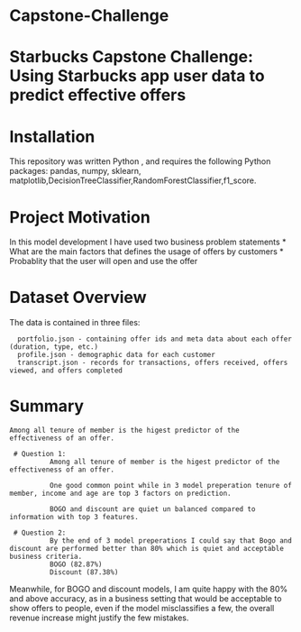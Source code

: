 # Capstone-Challenge

# Starbucks Capstone Challenge: Using Starbucks app user data to predict effective offers

# Installation
This repository was written Python , and requires the following Python packages: pandas, numpy,  sklearn, matplotlib,DecisionTreeClassifier,RandomForestClassifier,f1_score.

# Project Motivation
  In this model development I have used two business problem statements
    * What are the main factors that defines the usage of offers by customers
    * Probablity that the user will open and use the offer 
# Dataset Overview
  The data is contained in three files:

      portfolio.json - containing offer ids and meta data about each offer (duration, type, etc.)
      profile.json - demographic data for each customer
      transcript.json - records for transactions, offers received, offers viewed, and offers completed
      
 # Summary
    Among all tenure of member is the higest predictor of the effectiveness of an offer.
    
     # Question 1:
              Among all tenure of member is the higest predictor of the effectiveness of an offer.

              One good common point while in 3 model preperation tenure of member, income and age are top 3 factors on prediction.

              BOGO and discount are quiet un balanced compared to information with top 3 features.
              
     # Question 2:
              By the end of 3 model preperations I could say that Bogo and discount are performed better than 80% which is quiet and acceptable business criteria.
              BOGO (82.87%)
              Discount (87.38%)

Meanwhile, for BOGO and discount models, I am quite happy with the 80% and above accuracy, as in a business setting that would be acceptable to show offers to people, even if the model misclassifies a few, the overall revenue increase might justify the few mistakes.
